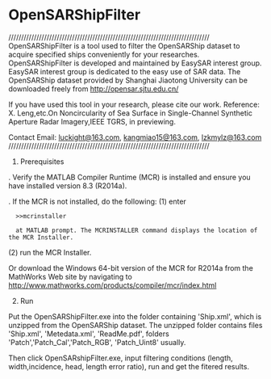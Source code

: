 # OpenSARShipFilter

///////////////////////////////////////////////////////////////////////////////
OpenSARShipFilter is a tool used to filter the OpenSARShip dataset to acquire specified ships conveniently for your researches. 
OpenSARShipFilter is developed and maintained by EasySAR interest group. 
EasySAR interest group is dedicated to the easy use of SAR data.
The OpenSARShip dataset provided by Shanghai Jiaotong University can be downloaded freely from http://opensar.sjtu.edu.cn/

If you have used this tool in your research, please cite our work.
Reference: 
X. Leng,etc.On Noncircularity of Sea Surface in Single-Channel Synthetic Aperture Radar Imagery,IEEE TGRS, in previewing.

Contact Email: luckight@163.com, kangmiao15@163.com, lzkmylz@163.com
///////////////////////////////////////////////////////////////////////////////

1. Prerequisites

. Verify the MATLAB Compiler Runtime (MCR) is installed and ensure you have installed version 8.3 (R2014a).   

. If the MCR is not installed, do the following:
  (1) enter
  
      >>mcrinstaller
      
      at MATLAB prompt. The MCRINSTALLER command displays the location of the MCR Installer.

  (2) run the MCR Installer.

Or download the Windows 64-bit version of the MCR for R2014a from the MathWorks Web site by navigating to http://www.mathworks.com/products/compiler/mcr/index.html

2. Run

Put the OpenSARShipFilter.exe into the folder containing 'Ship.xml', which is unzipped from the OpenSARShip dataset. The unzipped folder contains files 'Ship.xml', 'Metedata.xml', 'ReadMe.pdf', folders 'Patch','Patch_Cal','Patch_RGB', 'Patch_Uint8' usually.

Then click OpenSARshipFilter.exe, input filtering conditions (length, width,incidence, head, length error ratio), run and get the fitered results.
